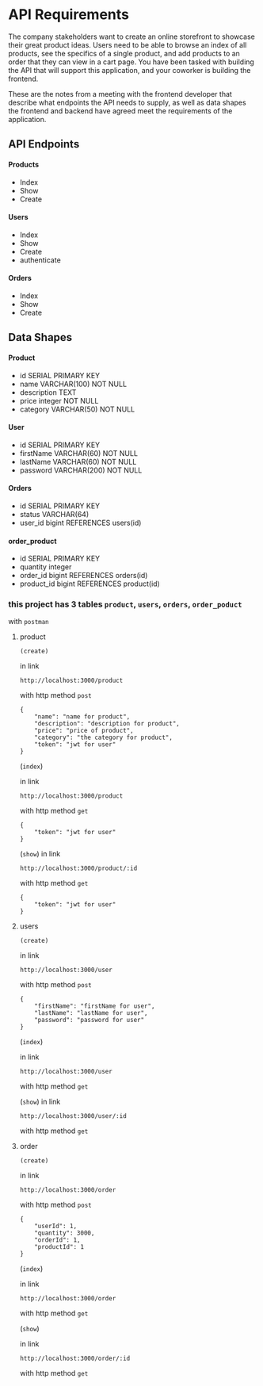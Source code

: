 # API Requirements

The company stakeholders want to create an online storefront to showcase their great product ideas. Users need to be able to browse an index of all products, see the specifics of a single product, and add products to an order that they can view in a cart page. You have been tasked with building the API that will support this application, and your coworker is building the frontend.

These are the notes from a meeting with the frontend developer that describe what endpoints the API needs to supply, as well as data shapes the frontend and backend have agreed meet the requirements of the application.

## API Endpoints

#### Products

-   Index
-   Show
-   Create

#### Users

-   Index
-   Show
-   Create
-   authenticate

#### Orders

-   Index
-   Show
-   Create

## Data Shapes

#### Product

-   id SERIAL PRIMARY KEY
-   name VARCHAR(100) NOT NULL
-   description TEXT
-   price integer NOT NULL
-   category VARCHAR(50) NOT NULL

#### User

-   id SERIAL PRIMARY KEY
-   firstName VARCHAR(60) NOT NULL
-   lastName VARCHAR(60) NOT NULL
-   password VARCHAR(200) NOT NULL

#### Orders

-   id SERIAL PRIMARY KEY
-   status VARCHAR(64)
-   user_id bigint REFERENCES users(id)

#### order_product

-   id SERIAL PRIMARY KEY
-   quantity integer
-   order_id bigint REFERENCES orders(id)
-   product_id bigint REFERENCES product(id)

### this project has 3 tables `product`, `users`, `orders`, `order_poduct`

with `postman`
1. product

    `(create)`

    in link 

    `http://localhost:3000/product`

    with http method `post`

    ```
    {
        "name": "name for product",
        "description": "description for product",
        "price": "price of product",
        "category": "the category for product",
        "token": "jwt for user"
    }
    ```

    (`index`)

    in link 

    `http://localhost:3000/product`

    with http method `get`
    
    ```
    {
        "token": "jwt for user"
    }
    ```

    (`show`)
    in link 

    `http://localhost:3000/product/:id`

    with http method `get`
    
    ```
    {
        "token": "jwt for user"
    }
    ```


2. users

    `(create)`

    in link 

    `http://localhost:3000/user`

    with http method `post`

    ```
    {
        "firstName": "firstName for user",
        "lastName": "lastName for user",
        "password": "password for user"
    }
    ```

    (`index`)

    in link 

    `http://localhost:3000/user`

    with http method `get`

    (`show`)
    in link 

    `http://localhost:3000/user/:id`

    with http method `get`


2. order

    `(create)`

    in link 

    `http://localhost:3000/order`

    with http method `post`

    ```
    {
        "userId": 1,
        "quantity": 3000,
        "orderId": 1,
        "productId": 1
    }
    ```

    (`index`)

    in link 

    `http://localhost:3000/order`

    with http method `get`

    (`show`)

    in link

    `http://localhost:3000/order/:id`

    with http method `get`